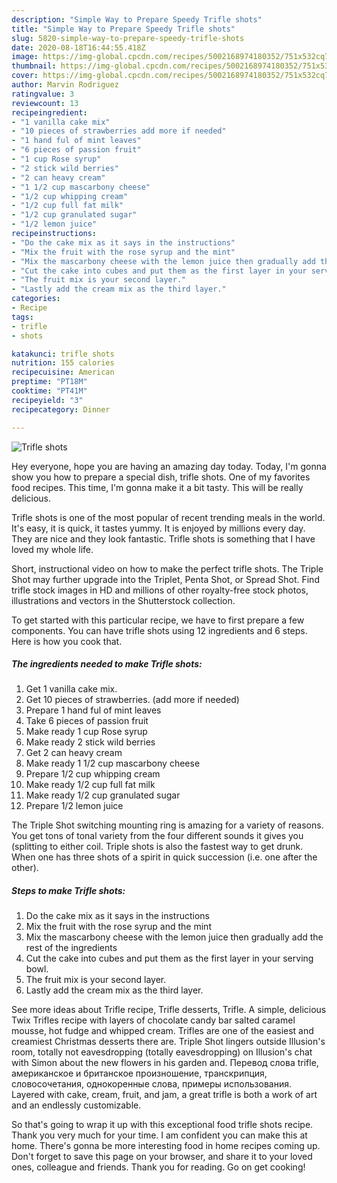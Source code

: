 ```yaml
---
description: "Simple Way to Prepare Speedy Trifle shots"
title: "Simple Way to Prepare Speedy Trifle shots"
slug: 5820-simple-way-to-prepare-speedy-trifle-shots
date: 2020-08-18T16:44:55.418Z
image: https://img-global.cpcdn.com/recipes/5002168974180352/751x532cq70/trifle-shots-recipe-main-photo.jpg
thumbnail: https://img-global.cpcdn.com/recipes/5002168974180352/751x532cq70/trifle-shots-recipe-main-photo.jpg
cover: https://img-global.cpcdn.com/recipes/5002168974180352/751x532cq70/trifle-shots-recipe-main-photo.jpg
author: Marvin Rodriguez
ratingvalue: 3
reviewcount: 13
recipeingredient:
- "1 vanilla cake mix"
- "10 pieces of strawberries add more if needed"
- "1 hand ful of mint leaves"
- "6 pieces of passion fruit"
- "1 cup Rose syrup"
- "2 stick wild berries"
- "2 can heavy cream"
- "1 1/2 cup mascarbony cheese"
- "1/2 cup whipping cream"
- "1/2 cup full fat milk"
- "1/2 cup granulated sugar"
- "1/2 lemon juice"
recipeinstructions:
- "Do the cake mix as it says in the instructions"
- "Mix the fruit with the rose syrup and the mint"
- "Mix the mascarbony cheese with the lemon juice then gradually add the rest of the ingredients"
- "Cut the cake into cubes and put them as the first layer in your serving bowl."
- "The fruit mix is your second layer."
- "Lastly add the cream mix as the third layer."
categories:
- Recipe
tags:
- trifle
- shots

katakunci: trifle shots 
nutrition: 155 calories
recipecuisine: American
preptime: "PT18M"
cooktime: "PT41M"
recipeyield: "3"
recipecategory: Dinner

---
```



![Trifle shots](https://img-global.cpcdn.com/recipes/5002168974180352/751x532cq70/trifle-shots-recipe-main-photo.jpg)

Hey everyone, hope you are having an amazing day today. Today, I'm gonna show you how to prepare a special dish, trifle shots. One of my favorites food recipes. This time, I'm gonna make it a bit tasty. This will be really delicious.

Trifle shots is one of the most popular of recent trending meals in the world. It's easy, it is quick, it tastes yummy. It is enjoyed by millions every day. They are nice and they look fantastic. Trifle shots is something that I have loved my whole life.

Short, instructional video on how to make the perfect trifle shots. The Triple Shot may further upgrade into the Triplet, Penta Shot, or Spread Shot. Find trifle stock images in HD and millions of other royalty-free stock photos, illustrations and vectors in the Shutterstock collection.


To get started with this particular recipe, we have to first prepare a few components. You can have trifle shots using 12 ingredients and 6 steps. Here is how you cook that.

<!--inarticleads1-->

##### The ingredients needed to make Trifle shots:

1. Get 1 vanilla cake mix.
1. Get 10 pieces of strawberries. (add more if needed)
1. Prepare 1 hand ful of mint leaves
1. Take 6 pieces of passion fruit
1. Make ready 1 cup Rose syrup
1. Make ready 2 stick wild berries
1. Get 2 can heavy cream
1. Make ready 1 1/2 cup mascarbony cheese
1. Prepare 1/2 cup whipping cream
1. Make ready 1/2 cup full fat milk
1. Make ready 1/2 cup granulated sugar
1. Prepare 1/2 lemon juice


The Triple Shot switching mounting ring is amazing for a variety of reasons. You get tons of tonal variety from the four different sounds it gives you (splitting to either coil. Triple shots is also the fastest way to get drunk. When one has three shots of a spirit in quick succession (i.e. one after the other). 

<!--inarticleads2-->

##### Steps to make Trifle shots:

1. Do the cake mix as it says in the instructions
1. Mix the fruit with the rose syrup and the mint
1. Mix the mascarbony cheese with the lemon juice then gradually add the rest of the ingredients
1. Cut the cake into cubes and put them as the first layer in your serving bowl.
1. The fruit mix is your second layer.
1. Lastly add the cream mix as the third layer.


See more ideas about Trifle recipe, Trifle desserts, Trifle. A simple, delicious Twix Trifles recipe with layers of chocolate candy bar salted caramel mousse, hot fudge and whipped cream. Trifles are one of the easiest and creamiest Christmas desserts there are. Triple Shot lingers outside Illusion&#39;s room, totally not eavesdropping (totally eavesdropping) on Illusion&#39;s chat with Simon about the new flowers in his garden and. Перевод слова trifle, американское и британское произношение, транскрипция, словосочетания, однокоренные слова, примеры использования. Layered with cake, cream, fruit, and jam, a great trifle is both a work of art and an endlessly customizable. 

So that's going to wrap it up with this exceptional food trifle shots recipe. Thank you very much for your time. I am confident you can make this at home. There's gonna be more interesting food in home recipes coming up. Don't forget to save this page on your browser, and share it to your loved ones, colleague and friends. Thank you for reading. Go on get cooking!
